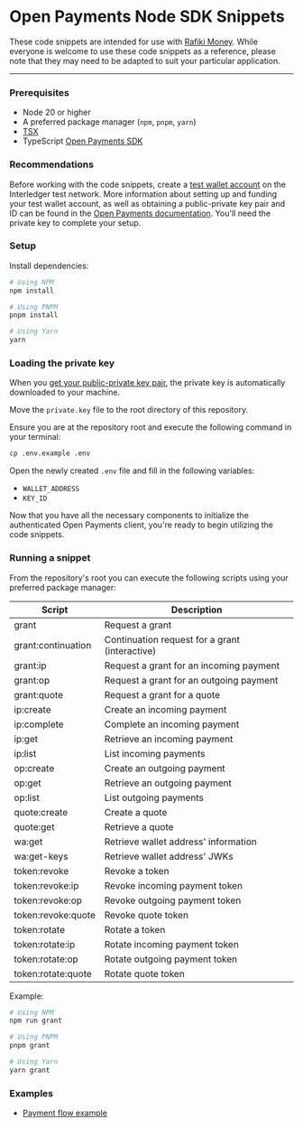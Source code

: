 # Open Payments Node SDK Snippets

These code snippets are intended for use with <a href="https://rafiki.money" target="_blank">Rafiki Money</a>. While
everyone is welcome to use these code snippets as a reference, please note that they may need to be adapted to suit your
particular application.

---

### Prerequisites

-   Node 20 or higher
-   A preferred package manager (`npm`, `pnpm`, `yarn`)
-   [TSX](https://www.npmjs.com/package/tsx)
-   TypeScript [Open Payments SDK](https://www.npmjs.com/package/@interledger/open-payments)

### Recommendations

Before working with the code snippets, create a <a href="https://wallet.interledger-test.dev/auth/signup" target="_blank">test wallet account</a> on the Interledger test network. More information about setting up and funding your test wallet account, as well as obtaining a public-private key pair and ID can be found in the <a href="https://openpayments.dev/snippets/before-you-begin" target="_blank">Open Payments documentation</a>. You'll need the private key to complete your setup.

### Setup

Install dependencies:

```sh
# Using NPM
npm install

# Using PNPM
pnpm install

# Using Yarn
yarn
```

### Loading the private key

When you <a href="https://openpayments.dev/snippets/before-you-begin/#obtain-a-public-private-key-pair-and-key-id" target="_blank">get your public-private key pair</a>, the private key is automatically downloaded to your machine. 

Move the `private.key` file to the root directory of this repository.

Ensure you are at the repository root and execute the following command in your terminal:

```sh
cp .env.example .env
```

Open the newly created `.env` file and fill in the following variables:

-   `WALLET_ADDRESS`
-   `KEY_ID`

Now that you have all the necessary components to initialize the authenticated Open Payments client, you're ready to
begin utilizing the code snippets.

### Running a snippet

From the repository's root you can execute the following scripts using your preferred package manager:

| Script             | Description                                    |
| ------------------ | ---------------------------------------------- |
| grant              | Request a grant                                |
| grant:continuation | Continuation request for a grant (interactive) |
| grant:ip           | Request a grant for an incoming payment        |
| grant:op           | Request a grant for an outgoing payment        |
| grant:quote        | Request a grant for a quote                    |
| ip:create          | Create an incoming payment                     |
| ip:complete        | Complete an incoming payment                   |
| ip:get             | Retrieve an incoming payment                   |
| ip:list            | List incoming payments                         |
| op:create          | Create an outgoing payment                     |
| op:get             | Retrieve an outgoing payment                   |
| op:list            | List outgoing payments                         |
| quote:create       | Create a quote                                 |
| quote:get          | Retrieve a quote                               |
| wa:get             | Retrieve wallet address' information           |
| wa:get-keys        | Retrieve wallet address' JWKs                  |
| token:revoke       | Revoke a token                                 |
| token:revoke:ip    | Revoke incoming payment token                  |
| token:revoke:op    | Revoke outgoing payment token                  |
| token:revoke:quote | Revoke quote token                             |
| token:rotate       | Rotate a token                                 |
| token:rotate:ip    | Rotate incoming payment token                  |
| token:rotate:op    | Rotate outgoing payment token                  |
| token:rotate:quote | Rotate quote token                             |

Example:

```sh
# Using NPM
npm run grant

# Using PNPM
pnpm grant

# Using Yarn
yarn grant
```

### Examples

-   [Payment flow example](./examples/payment-flow.md)

